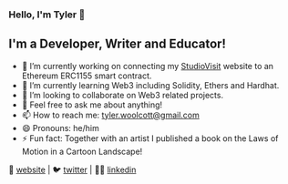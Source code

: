 ### Hello, I'm Tyler 👋

## I'm a Developer, Writer and Educator!

- 🔭 I’m currently working on connecting my [StudioVisit](https://studiovisit-io-e3by6varq-tylerwoolcott.vercel.app/) website to an Ethereum ERC1155 smart contract.
- 🌱 I’m currently learning Web3 including Solidity, Ethers and Hardhat. 
- 👯 I’m looking to collaborate on Web3 related projects. 
- 💬 Feel free to ask me about anything!
- 📫 How to reach me: tyler.woolcott@gmail.com
- 😄 Pronouns: he/him
- ⚡ Fun fact: Together with an artist I published a book on the Laws of Motion in a Cartoon Landscape!

🏡 [website](https://www.tylerwoolcott.com/) | 🐦 [twitter](https://twitter.com/tylerwoolcott) | 👨‍💼 [linkedin](https://www.linkedin.com/in/tyler-woolcott-6066782b/)
